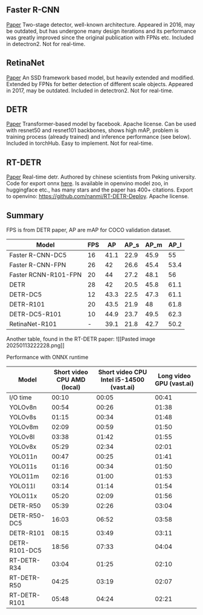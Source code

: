 ## Faster R-CNN
[Paper](https://arxiv.org/pdf/1506.01497) Two-stage detector, well-known architecture. Appeared in 2016, may be outdated, but  has undergone many design iterations and its performance was greatly improved since the original publication with FPNs etc. Included in detectron2. Not for real-time.
## RetinaNet
[Paper](https://arxiv.org/pdf/1708.02002v2) An SSD framework based model, but heavily extended and modified. Extended by FPNs for better detection of different scale objects. Appeared in 2017, may be outdated.
Included in detectron2. Not for real-time.
## DETR
[Paper](https://arxiv.org/pdf/2005.12872) Transformer-based model by facebook. Apache license. Can be used with resnet50 and resnet101 backbones, shows high mAP, problem is training process (already trained) and inference performance (see below). Included in torchHub. Easy to implement. Not for real-time.
## RT-DETR
[Paper](https://arxiv.org/pdf/2304.08069) Real-time detr. Authored by chinese scientists from Peking university.
Code for export onnx [here](https://github.com/lyuwenyu/RT-DETR/blob/main/rtdetrv2_pytorch/tools/export_onnx.py).
Is available in openvino model zoo, in huggingface etc., has many stars and the paper has 400+ citations.
Export to openvino: https://github.com/nanmi/RT-DETR-Deploy.
Apache license.

## Summary
FPS is from DETR paper, AP are mAP for COCO validation dataset.

| Model                | FPS | AP   | AP_s | AP_m | AP_l |
| -------------------- | --- | ---- | ---- | ---- | ---- |
| Faster R-CNN-DC5     | 16  | 41.1 | 22.9 | 45.9 | 55   |
| Faster R-CNN-FPN     | 26  | 42   | 26.6 | 45.4 | 53.4 |
| Faster RCNN-R101-FPN | 20  | 44   | 27.2 | 48.1 | 56   |
| DETR                 | 28  | 42   | 20.5 | 45.8 | 61.1 |
| DETR-DC5             | 12  | 43.3 | 22.5 | 47.3 | 61.1 |
| DETR-R101            | 20  | 43.5 | 21.9 | 48   | 61.8 |
| DETR-DC5-R101        | 10  | 44.9 | 23.7 | 49.5 | 62.3 |
| RetinaNet-R101       | -   | 39.1 | 21.8 | 42.7 | 50.2 |

Another table, found in the RT-DETR paper:
![[Pasted image 20250113222228.png]]

Performance with ONNX runtime

| Model         | Short video CPU AMD (local) | Short video CPU Intel i5-14500 (vast.ai) | Long video GPU (vast.ai) |
| ------------- | --------------------------- | ---------------------------------------- | ------------------------ |
| I/O time      | 00:10                       | 00:05                                    | 00:41                    |
| YOLOv8n       | 00:54                       | 00:26                                    | 01:38                    |
| YOLOv8s       | 01:15                       | 00:34                                    | 01:48                    |
| YOLOv8m       | 02:09                       | 00:59                                    | 01:50                    |
| YOLOv8l       | 03:38                       | 01:42                                    | 01:55                    |
| YOLOv8x       | 05:29                       | 02:34                                    | 02:01                    |
| YOLO11n       | 00:47                       | 00:25                                    | 01:41                    |
| YOLO11s       | 01:16                       | 00:34                                    | 01:50                    |
| YOLO11m       | 02:16                       | 01:00                                    | 01:53                    |
| YOLO11l       | 03:14                       | 01:14                                    | 01:54                    |
| YOLO11x       | 05:20                       | 02:09                                    | 01:56                    |
| DETR-R50      | 05:39                       | 02:26                                    | 03:04                    |
| DETR-R50-DC5  | 16:03                       | 06:52                                    | 03:58                    |
| DETR-R101     | 08:15                       | 03:49                                    | 03:11                    |
| DETR-R101-DC5 | 18:56                       | 07:33                                    | 04:04                    |
| RT-DETR-R34   | 03:04                       | 01:25                                    | 02:10                    |
| RT-DETR-R50   | 04:25                       | 03:19                                    | 02:07                    |
| RT-DETR-R101  | 05:48                       | 04:24                                    | 02:21                    |
